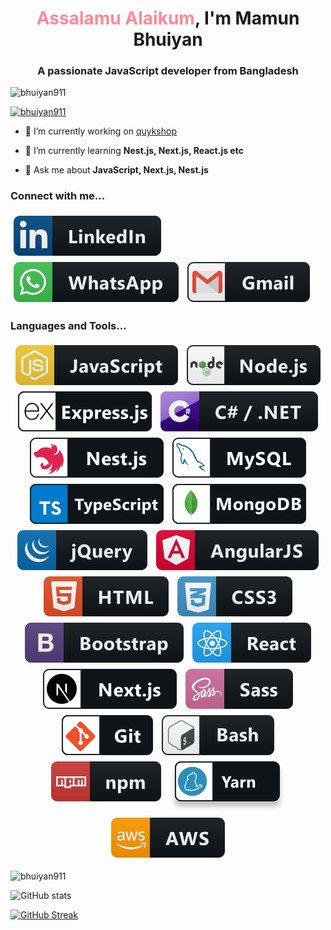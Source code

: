 
<h1 align="center"> <span style="color:#f89">Assalamu Alaikum</span>, I'm Mamun Bhuiyan</h1>
<h3 align="center">A passionate JavaScript developer from Bangladesh</h3>

<p align="left"> <img src="https://komarev.com/ghpvc/?username=bhuiyan911&label=Profile%20views&color=0e75b6&style=flat" alt="bhuiyan911" /> </p>

<p align="left"> <a href="https://github.com/ryo-ma/github-profile-trophy"><img src="https://github-profile-trophy.vercel.app/?username=bhuiyan911" alt="bhuiyan911" /></a> </p>

- 🔭 I’m currently working on [quykshop](quykshop.com)

- 🌱 I’m currently learning **Nest.js, Next.js, React.js etc**

- 💬 Ask me about **JavaScript, Next.js, Nest.js**

<!-- - 📫 How to reach me **mamunbhuiyan919@gmail.com** -->

### Connect with me...
<p align="left">
	<a style="display: inline-block;margin:5px;" href="https://linkedin.com/in/mamun0">
	<img src="icons/social/linkedin.svg" alt="linkedin" style="vertical-align:top;"></a>
	<a style="display: inline-block;margin:5px;" href="https://wa.me/8801612793518">
	<img src="icons/social/whatsapp.svg" alt="whatsapp" style="vertical-align:top;"></a>
	<a style="display: inline-block;margin:5px;" href="mailto:mamunbhuiyan919@gmail.com">
	<img src="icons/social/gmail.svg" alt="gmail" style="vertical-align:top;"></a>
</p>


### Languages and Tools...

<p align="center">
  	<a style="display: inline-block;margin:5px;" href="https://www.javascript.com"><img src="icons/js.svg" alt="js" style="vertical-align:top;"></a>
 	<a style="display: inline-block;margin:5px;" href="https://nodejs.org"><img src="icons/nodejs.svg" alt="nodejs" style="vertical-align:top;"></a>
 	<a style="display: inline-block;margin:5px;" href="https://expressjs.com"><img src="icons/express.svg" alt="express" style="vertical-align:top;"></a>
 	<a style="display: inline-block;margin:5px;" href="https://docs.microsoft.com/en-us/dotnet/csharp"><img src="icons/csharp_dotnet.svg" alt="c#" style="vertical-align:top;"></a>
 	<a style="display: inline-block;margin:5px;" href="https://www.nestjs.com"><img src="icons/nestjs.svg" alt="nestjs" style="vertical-align:top;"></a>
 	<a style="display: inline-block;margin:5px;" href="https://www.mysql.com"><img src="icons/mysql.svg" alt="mysql" style="vertical-align:top;"></a>
 	<a style="display: inline-block;margin:5px;" href="https://www.typescriptlang.org"><img src="icons/typescript.svg" alt="typescript" style="vertical-align:top;"></a>
 	<a style="display: inline-block;margin:5px;" href="https://www.mongodb.com"><img src="icons/mongodb.svg" alt="mongodb" style="vertical-align:top;"></a>
 	<a style="display: inline-block;margin:5px;" href="https://jquery.com"><img src="icons/jquery.svg" alt="jquery" style="vertical-align:top;"></a>
 	<a style="display: inline-block;margin:5px;" href="https://angularjs.org"><img src="icons/angular.svg" alt="angular" style="vertical-align:top;"></a>
 	<a style="display: inline-block;margin:5px;" href="https://developer.mozilla.org/en-US/docs/Web/HTML"><img src="icons/html.svg" alt="html" style="vertical-align:top;"></a>
 	<a style="display: inline-block;margin:5px;" href="https://developer.mozilla.org/en-US/docs/Web/CSS"><img src="icons/css3.svg" alt="css3" style="vertical-align:top;"></a>
 	<a style="display: inline-block;margin:5px;" href="https://getbootstrap.com"><img src="icons/bootstrap.svg" alt="bootstrap" style="vertical-align:top;"></a>
 	<a style="display: inline-block;margin:5px;" href="https://www.reactjs.org"><img src="icons/react.svg" alt="react" style="vertical-align:top;"></a>
 	<a style="display: inline-block;margin:5px;" href="https://www.nextjs.org"><img src="icons/nextjs.svg" alt="nextjs" style="vertical-align:top;"></a>
 	<a style="display: inline-block;margin:5px;" href="https://www.saas-lang.com"><img src="icons/sass.svg" alt="sass" style="vertical-align:top;"></a>
 	<a style="display: inline-block;margin:5px;" href="https://git-scm.com"><img src="icons/git.svg" alt="git" style="vertical-align:top;"></a>
 	<a style="display: inline-block;margin:5px;" href="#"><img src="icons/bash.svg" alt="bash" style="vertical-align:top;"></a>
 	<a style="display: inline-block;margin:5px;" href="https://www.npmjs.com"><img src="icons/npm.svg" alt="npm" style="vertical-align:top;"></a>
 	<a style="display: inline-block;margin:5px;" href="https://www.yarnpkg.com/"><img src="icons/yarn.svg" alt="yarn" style="vertical-align:top;"></a>
 	<a style="display: inline-block;margin:5px;" href="#"><img src="icons/aws.svg" alt="aws" style="vertical-align:top;"></a>
  


 </p>

<p><img align="center" src="https://github-readme-stats.vercel.app/api/top-langs?username=bhuiyan911&show_icons=true&locale=en&layout=compact&theme=radical" alt="bhuiyan911" /></p>

![ GitHub stats](https://github-readme-stats.vercel.app/api?username=bhuiyan911&show_icons=true&theme=radical)



[![GitHub Streak](https://github-readme-streak-stats.herokuapp.com/?user=bhuiyan911&theme=dark)](https://git.io/streak-stats)

<!-- [![willianrod's wakatime stats](https://github-readme-stats.vercel.app/api/wakatime?username=bhuiyan911&layout=compact)](https://github.com/bhuiyan911/github-readme-stats) -->

